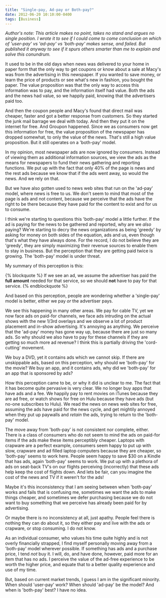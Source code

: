 ```yaml
---
title: "Single-pay, Ad-pay or Both-pay?"
date: 2012-06-20 10:10:00-0400
tags: [Business]
---
```


*Author's note: This article makes no point, takes no stand and argues no single position. I wrote it to see if I could come to come conclusion on which of 'user-pay' vs 'ad-pay' vs 'both-pay' makes sense, and failed. But published it anyway to see if it spurs others smarter than me to explain and solve this conundrum.*

It used to be in the old days when news was delivered to your home in paper form that the only way to get coupons or know about a sale at Macy's was from the advertising in this newspaper. If you wanted to save money, or learn the price of products or see what's new in fashion, you bought the paper. The value proposition was that the only way to access this information was to pay, and the information itself had value. Both the ads and the news had value, so we happily paid, knowing that the advertisers paid too.

And then the coupon people and Macy's found that direct mail was cheaper, faster and got a better response from customers. So they started the junk mail barrage we deal with today. And then they put it on the internet for free. And Groupon happened. Since we as consumers now get this information for free, the value proposition of the newspaper has dropped somewhat, to only the value of the news. That's still a high value proposition. But it still operates on a 'both-pay' model.

In my opinion, most newspaper ads are now ignored by consumers. Instead of viewing them as additional information sources, we view the ads as the means for newspapers to fund their news gathering and reporting functions. We put up with the fact that only 40% of the page is news and the rest ads because we know that if the ads went away, so would the news. And we rely on that.

But we have also gotten used to news web sites that run on the 'ad-pay' model, where news is free to us. We don't seem to mind that most of the page is ads and not content, because we perceive that the ads have the right to be there because they have paid for the content to exist and for us to consume.

I think we're starting to questions this 'both-pay' model a little further. If the ad is paying for the news to be gathered and reported, why are we *also* paying? We're starting to decry the news organizations as being 'greedy' by asking for money on both sides of the equation, ads and us, even though that's what they have always done. For the record, I do not believe they are 'greedy', they are simply maximizing their revenue sources to enable them to stay in business. But the perception that they are getting paid twice is growing. The 'both-pay' model is under threat.

My summary of this perception is this:

{% blockquote %}
If we see an ad, we assume the advertiser has paid the <strong>full amount</strong> needed for that service, so we should <strong>not</strong> have to pay for that service.
{% endblockquote %}

And based on this perception, people are wondering whether a 'single-pay' model is better, either we pay *or* the advertiser pays.

We see this happening in many other areas. We pay for cable TV, yet we now face ads on paid-for channels, we face ads intruding on the actual shows with the new 1/3rd overlays and we observe a lot of product placement and in-show advertising. It's annoying as anything. We perceive that the 'ad-pay' money has gone way up, because there are just so many ads. So why should we also have to pay for these channels if they are getting so much more ad revenue? I think this is partially driving the 'cord-cutting' movement.

We buy a DVD, yet it contains ads which we cannot skip. If there are unskippable ads, based on this perception, why should we 'both-pay' for the movie? We buy an app, and it contains ads, why did we 'both-pay' for an app that is sponsored by ads?

How this perception came to be, or why it did is unclear to me. The fact that it has become quite pervasive is very clear. We no longer buy apps that have ads and a fee. We happily pay to rent movies on iTunes because they are ad free, or watch shows for free on Hulu because they have ads (but no-one subscribes to Hulu). We read the news on news web sites for free, assuming the ads have paid for the news cycle, and get mightily annoyed when they put up paywalls and *retain* the ads, trying to return to the 'both-pay' model.

The move away from 'both-pay' is not consistent nor complete, either. There is a class of consumers who do not seem to mind the ads on paid-for items if the ads make these items perceptibly cheaper. Laptops with crapware are a perfect example, consumers seem happy to put up with slow, crapware and ad filled laptop computers because they are cheaper, so 'both-pay' seems to work here. People seem happy to save $30 on a Kindle that has ads, again 'both-pay' seems to work. We put up with a plethora of ads on seat-back TV's on our flights perceiving (incorrectly) that these ads help keep the cost of flights down. And lets be fair, can you imagine the cost of the news and TV if it weren't for the ads!

Maybe it's this inconsistency that I am seeing between when 'both-pay' works and fails that is confusing me, sometimes we want the ads to make things cheaper, and sometimes we defer purchasing because we do not want to buy something that we perceive has already been paid for by advertising.

Or maybe there is no inconsistency at all, just apathy. People feel there is nothing they can do about it, so they either pay and live with the ads or crapware, or stop consuming. I do not know.

As an individual consumer, who values his time quite highly and is not overly financially strapped, I find myself personally moving away from a 'both-pay' model wherever possible. If something has ads and a purchase price, I tend *not* buy it. I will, do, and have done, however, paid more for an item that has no ads. I perceive the value of the ad-free experience to be worth the higher price, and equate that to a better quality experience and use of my time.

But, based on current market trends, I guess I am in the significant minority. When should 'user-pay' work? When should 'ad-pay' be the model? And when is 'both-pay' best? I have no idea.

